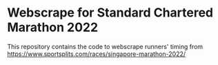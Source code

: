 # Webscrape for Standard Chartered Marathon 2022
This repository contains the code to webscrape runners' timing from https://www.sportsplits.com/races/singapore-marathon-2022/
